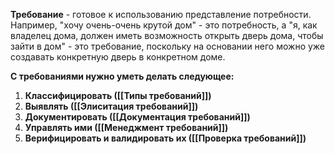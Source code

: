 **Требование** - готовое к использованию представление потребности. Например, "хочу очень-очень крутой дом" - это потребность, а "я, как владелец дома, должен иметь возможность открыть дверь дома, чтобы зайти в дом" - это требование, поскольку на основании него можно уже создавать конкретную дверь в конкретном доме.

**С требованиями нужно уметь делать следующее:**
1) **Классифицировать ([[Типы требований]])**
2) **Выявлять ([[Элиситация требований]])**
3) **Документировать ([[Документация требований]])**
4) **Управлять ими ([[Менеджмент требований]])**
5) **Верифицировать и валидировать их ([[Проверка требований]])**
